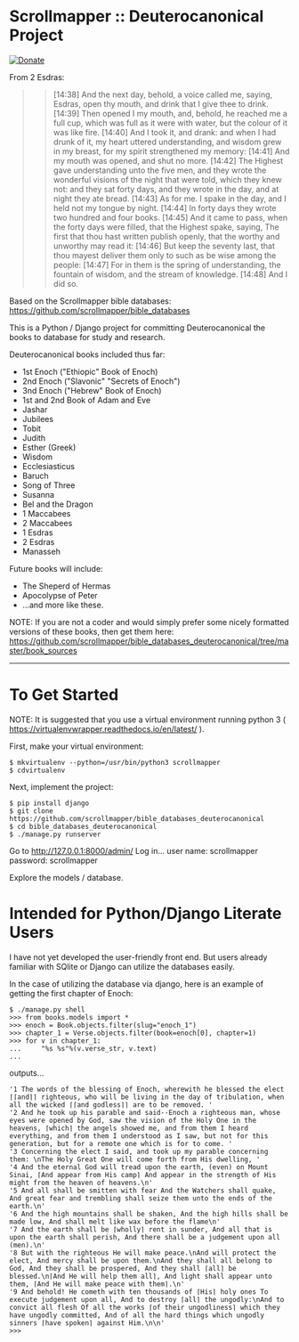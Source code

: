 # Scrollmapper :: Deuterocanonical Project

[![Donate](https://img.shields.io/badge/Donate-PayPal-green.svg)](https://www.paypal.com/cgi-bin/webscr?cmd=_s-xclick&hosted_button_id=W8RKPHPUF398G)

From 2 Esdras:

>> [14:38] And the next day, behold, a voice called me, saying, Esdras, open thy mouth, and drink that I give thee to drink.
>> [14:39] Then opened I my mouth, and, behold, he reached me a full cup, which was full as it were with water, but the colour of it was like fire.
>> [14:40] And I took it, and drank: and when I had drunk of it, my heart uttered understanding, and wisdom grew in my breast, for my spirit strengthened my memory:
>> [14:41] And my mouth was opened, and shut no more.
>> [14:42] The Highest gave understanding unto the five men, and they wrote the wonderful visions of the night that were told, which they knew not: and they sat forty days, and they wrote in the day, and at night they ate bread.
>> [14:43] As for me. I spake in the day, and I held not my tongue by night.
>> [14:44] In forty days they wrote two hundred and four books.
>> [14:45] And it came to pass, when the forty days were filled, that the Highest spake, saying, The first that thou hast written publish openly, that the worthy and unworthy may read it:
>> [14:46] But keep the seventy last, that thou mayest deliver them only to such as be wise among the people:
>> [14:47] For in them is the spring of understanding, the fountain of wisdom, and the stream of knowledge.
>> [14:48] And I did so.

Based on the Scrollmapper bible databases: https://github.com/scrollmapper/bible_databases

This is a Python / Django project for committing Deuterocanonical the books to database for study and research. 

Deuterocanonical books included thus far:
- 1st Enoch ("Ethiopic" Book of Enoch)
- 2nd Enoch ("Slavonic" "Secrets of Enoch")
- 3nd Enoch ("Hebrew" Book of Enoch)
- 1st and 2nd Book of Adam and Eve
- Jashar
- Jubilees
- Tobit
- Judith
- Esther (Greek)
- Wisdom
- Ecclesiasticus
- Baruch
- Song of Three
- Susanna
- Bel and the Dragon
- 1 Maccabees
- 2 Maccabees
- 1 Esdras
- 2 Esdras
- Manasseh

Future books will include:

- The Sheperd of Hermas
- Apocolypse of Peter
- ...and more like these.

NOTE: If you are not a coder and would simply prefer some nicely formatted versions of these books, then get them here: https://github.com/scrollmapper/bible_databases_deuterocanonical/tree/master/book_sources

---------------
# To Get Started

NOTE: It is suggested that you use a virtual environment running python 3 ( https://virtualenvwrapper.readthedocs.io/en/latest/ ).

First, make your virtual environment:
```
$ mkvirtualenv --python=/usr/bin/python3 scrollmapper
$ cdvirtualenv
```
Next, implement the project:
```
$ pip install django
$ git clone https://github.com/scrollmapper/bible_databases_deuterocanonical
$ cd bible_databases_deuterocanonical
$ ./manage.py runserver
```

Go to http://127.0.0.1:8000/admin/
Log in...
user name: scrollmapper
password: scrollmapper

Explore the models / database.

# Intended for Python/Django Literate Users
I have not yet developed the user-friendly front end. But users already familiar with SQlite or Django can utilize the databases easily.

In the case of utilizing the database via django, here is an example of getting the first chapter of Enoch:

```
$ ./manage.py shell
>>> from books.models import *
>>> enoch = Book.objects.filter(slug="enoch_1")
>>> chapter_1 = Verse.objects.filter(book=enoch[0], chapter=1)
>>> for v in chapter_1:
...     "%s %s"%(v.verse_str, v.text)
...

```
outputs...
```
'1 The words of the blessing of Enoch, wherewith he blessed the elect ⌈⌈and⌉⌉ righteous, who will be living in the day of tribulation, when all the wicked ⌈⌈and godless⌉⌉ are to be removed. '
'2 And he took up his parable and said--Enoch a righteous man, whose eyes were opened by God, saw the vision of the Holy One in the heavens, ⌈which⌉ the angels showed me, and from them I heard everything, and from them I understood as I saw, but not for this generation, but for a remote one which is for to come. '
'3 Concerning the elect I said, and took up my parable concerning them: \nThe Holy Great One will come forth from His dwelling, '
'4 And the eternal God will tread upon the earth, (even) on Mount Sinai, ⌈And appear from His camp⌉ And appear in the strength of His might from the heaven of heavens.\n'
'5 And all shall be smitten with fear And the Watchers shall quake, And great fear and trembling shall seize them unto the ends of the earth.\n'
'6 And the high mountains shall be shaken, And the high hills shall be made low, And shall melt like wax before the flame\n'
'7 And the earth shall be ⌈wholly⌉ rent in sunder, And all that is upon the earth shall perish, And there shall be a judgement upon all (men).\n'
'8 But with the righteous He will make peace.\nAnd will protect the elect, And mercy shall be upon them.\nAnd they shall all belong to God, And they shall be prospered, And they shall ⌈all⌉ be blessed.\n⌈And He will help them all⌉, And light shall appear unto them, ⌈And He will make peace with them⌉.\n'
'9 And behold! He cometh with ten thousands of ⌈His⌉ holy ones To execute judgement upon all, And to destroy ⌈all⌉ the ungodly:\nAnd to convict all flesh Of all the works ⌈of their ungodliness⌉ which they have ungodly committed, And of all the hard things which ungodly sinners ⌈have spoken⌉ against Him.\n\n'
>>> 

```










